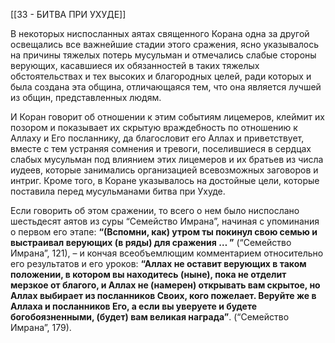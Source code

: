 [[33 - БИТВА ПРИ УХУДЕ]]

В некоторых ниспосланных аятах священного Корана одна за другой освещались все важнейшие стадии этого сражения, ясно указывалось на причины тяжелых потерь мусульман и отмечались слабые стороны верующих, касавшиеся их обязанностей в таких тяжелых обстоятельствах и тех высоких и благородных целей, ради которых и была создана эта община, отличающаяся тем, что она является лучшей из общин, представленных людям.

И Коран говорит об отношении к этим событиям лицемеров, клеймит их позором и показывает их скрытую враждебность по отношению к Аллаху и Его посланнику, да благословит его Аллах и приветствует, вместе с тем устраняя сомнения и тревоги, поселившиеся в сердцах слабых мусульман под влиянием этих лицемеров и их братьев из числа иудеев, которые занимались организацией всевозможных заговоров и интриг. Кроме того, в Коране указывалось на достойные цели, которые поставила перед мусульманами битва при Ухуде.

Если говорить об этом сражении, то всего о нем было ниспослано шестьдесят аятов из суры “Семейство Имрана”, начиная с упоминания о первом его этапе: **“(Вспомни, как) утром ты покинул свою семью и выстраивал верующих (в ряды) для сражения … ”** (“Семейство Имрана”, 121), – и кончая всеобъемлющим комментарием относительно его результатов и его уроков: **“Аллах не оставит верующих в таком положении, в котором вы находитесь (ныне), пока не отделит мерзкое от благого, и Аллах не (намерен) открывать вам скрытое, но Аллах выбирает из посланников Своих, кого пожелает. Веруйте же в Аллаха и посланников Его, а если вы уверуете и будете богобоязненными, (будет) вам великая награда”**. (“Семейство Имрана”, 179).

